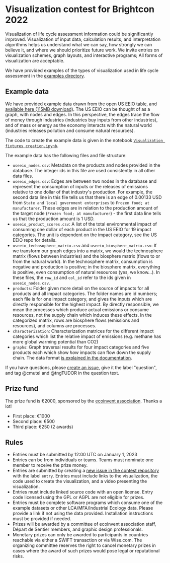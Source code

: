 # Visualization contest for Brightcon 2022

Visualization of life cycle assessment information could be significantly improved. Visualization of input data, calculation results, and interpretation algorithms helps us understand what we can say, how strongly we can believe it, and where we should prioritize future work. We invite entries on visualization schemes, graph layouts, and interactive programs; All forms of visualization are acceptable.

We have provided examples of the types of visualization used in life cycle assessment in the [examples directory](https://github.com/Depart-de-Sentier/visualization-contest-2022/tree/main/examples).

## Example data

We have provided example data drawn from the open [US EEIO table](https://github.com/USEPA/USEEIO), and [available here (115MB download)](https://files.brightway.dev/visualization_example_data.zip). The US EEIO can be thought of as a graph, with nodes and edges. In this perspective, the edges trace the flow of money through industries (industries buy inputs from other industries), and of mass or energy as the economy interacts with the natural world (industries releases pollution and consume natural resources).

The code to create the example data is given in the notebook [`Visualization fixtures creation.ipynb`](https://github.com/Depart-de-Sentier/visualization-contest-2022/blob/main/Visualization%20fixtures%20creation.ipynb).

The example data has the following files and file structure:

* `useeio_nodes.csv`: Metadata on the products and nodes provided in the database. The integer ids in this file are used consistently in all other data files.
* `useeio_edges.csv`: Edges are between two nodes in the database and represent the consumption of inputs or the releases of emissions relative to one dollar of that industry's production. For example, the second data line in this file tells us that there is an edge of 0.00133 USD from `State and local government enterprises` to `Frozen food; at manufacturer`. These edges are in relation to the production amount of the target node (`Frozen food; at manufacturer`) - the first data line tells us that the production amount is 1 USD.
* `useeio_product_scores.csv`: A list of the total environmental impact of consuming one dollar of each product in the US EEIO for 19 impact categories. The unit is dependent on the impact category, see the US EEIO repo for details.
* `useeio_technsophere_matrix.csv` and `useeio_biosphere_matrix.csv`: If we transform our graph edges into a matrix, we would the technosphere matrix (flows between industries) and the biosphere matrix (flows to or from the natural world). In the technosphere matrix, consumption is negative and production is positive; in the biosphere matrix, everything is positive, even consumption of natural resources (yes, we know...). In these files, the `row_id` and `col_id` refer to the ids given in `useeio_nodes.csv`.
* `products`: Folder given more detail on the source of impacts for all products and all impact categories. The folder names are id numbers; each file is for one impact category, and gives the inputs which are directly responsible for the highest impact. By directly responsible, we mean the processes which produce actual emissions or consume resources, not the supply chain which induces these effects. In the categorized matrix, rows are biosphere flows (emissions and resources), and columns are processes.
* `characterization`: Characterization matrices for the different impact categories which list the relative impact of emissions (e.g. methane has more global warming potential than CO2)
* `graphs`: Graph traversal results for four impact categories and five products each which show *how* impacts can flow down the supply chain. The data format [is explained in the documentation](https://github.com/brightway-lca/brightway2-calc/blob/master/bw2calc/graph_traversal.py#L253).

If you have questions, please [create an issue](https://github.com/Depart-de-Sentier/visualization-contest-2022/issues/new), give it the label "question", and tag @cmutel and @tngTUDOR in the question text.

## Prize fund

The prize fund is €2000, sponsored by the [ecoinvent association](https://ecoinvent.org/). Thanks a lot!

* First place: €1000
* Second place: €500
* Third place: €250 (2 awards)

## Rules

* Entries must be submitted by 12:00 UTC on January 1, 2023
* Entries can be from individuals or teams. Teams must nominate one member to receive the prize money.
* Entries are submitted by creating a [new issue in the contest repository](https://github.com/Depart-de-Sentier/visualization-contest-2022/issues) with the label `entry`. Entries must include links to the visualization, the code used to create the visualization, and a video presenting the visualization.
* Entries must include linked source code with an open license. Entry code licensed using the GPL or AGPL are not eligible for prizes.
* Entries must be complete software programs which consume one of the example datasets or other LCA/MFA/Industrial Ecology data. Please provide a link if not using the data provided. Installation instructions must be provided if needed.
* Prizes will be awarded by a committee of ecoinvent association staff, Départ de Sentier members, and graphic design professionals.
* Monetary prizes can only be awarded to participants in countries reachable via either a SWIFT transaction or via Wise.com. The organizing committee reserves the right to cancel monetary prizes in cases where the award of such prizes would pose legal or reputational risks.
